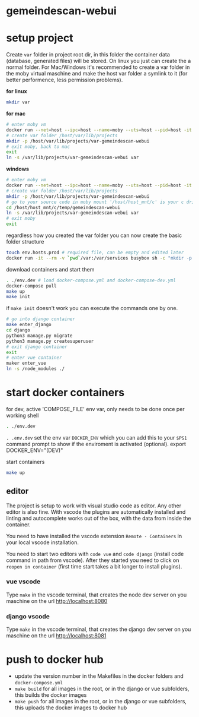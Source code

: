 # gemeindescan-webui

# setup project

Create `var` folder in project root dir, in this folder the container data (database, generated files) will be stored.
On linux you just can create the a normal folder. For Mac/Windows it's recommended to create a var folder
in the moby virtual maschine and make the host var folder a symlink to it (for better performence, less permission problems).


**for linux**
```bash
mkdir var
```

**for mac**

```bash
# enter moby vm
docker run --net=host --ipc=host --name=moby --uts=host --pid=host -it --security-opt=seccomp=unconfined --privileged --rm -v /:/host alpine ash
# create var folder /host/var/lib/projects
mkdir -p /host/var/lib/projects/var-gemeindescan-webui
# exit moby, back to mac
exit
ln -s /var/lib/projects/var-gemeindescan-webui var
```

**windows**

```bash
# enter moby vm
docker run --net=host --ipc=host --name=moby --uts=host --pid=host -it --security-opt=seccomp=unconfined --privileged --rm -v /:/host alpine ash
# create var folder /host/var/lib/projects
mkdir -p /host/var/lib/projects/var-gemeindescan-webui
# go to your source code in moby mount '/host/host_mnt/c' is your c drive
cd /host/host_mnt/c/temp/gemeindescan-webui
ln -s /var/lib/projects/var-gemeindescan-webui var
# exit moby
exit
```

regardless how you created the var folder you can now create the basic folder structure

```bash
touch env.hosts.prod # required file, can be empty and edited later
docker run -it --rm -v `pwd`/var:/var/services busybox sh -c "mkdir -p /var/services/django; mkdir -p /var/services/postgres"
```

download containers and start them

```bash
. ./env.dev # load docker-compose.yml and docker-compose-dev.yml
docker-compose pull
make up
make init
```

if `make init` doesn't work you can execute the commands one by one. 

```bash
# go into django container
make enter_django
cd django
python3 manage.py migrate
python3 manage.py createsuperuser
# exit django container
exit
# enter vue container
maker enter_vue
ln -s /node_modules ./
```

# start docker containers

for dev, active 'COMPOSE_FILE' env var, only needs to be done once per working shell

```bash
. ./env.dev
```

`. .env.dev` set the env var `DOCKER_ENV` which you can add this to your `$PS1` command prompt to show if the enviroment is activated (optional). 
export DOCKER_ENV="(DEV)"

start containers

```bash
make up
```

## editor 

The project is setup to work with visual studio code as editor. Any other editor is also fine.
With vscode the plugins are automatically installed and linting and autocomplete works out of the box, 
with the data from inside the container. 

You need to have installed the vscode extension `Remote - Containers` in your local vscode installation. 

You need to start two editors with `code vue` and `code django` (install code command in path from vscode).
After they started you need to click on `reopen in container` (first time start takes a bit longer to install plugins). 

### vue vscode

Type `make` in the vscode terminal, that creates the node dev server on you maschine on the url [http://localhost:8080](http://localhost:8080)

### django vscode

Type `make` in the vscode terminal, that creates the django dev server on you maschine on the url [http://localhost:8081](http://localhost:8081)

# push to docker hub

- update the version number in the Makefiles in the docker folders and `docker-compose.yml`
- `make build` for all images in the root, or in the django or vue subfolders, this builds the docker images
- `make push` for all images in the root, or in the django or vue subfolders, this uploads the docker images to docker hub
